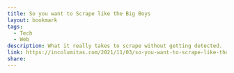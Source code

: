 ```yaml
---
title: So you want to Scrape like the Big Boys
layout: bookmark
tags:
  - Tech
  - Web
description: What it really takes to scrape without getting detected.
link: https://incolumitas.com/2021/11/03/so-you-want-to-scrape-like-the-big-boys/
share:
---
```


